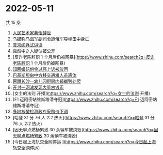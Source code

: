 # 2022-05-11

共 15 条

<!-- BEGIN -->
<!-- 最后更新时间 Wed May 11 2022 07:15:58 GMT+0800 (China Standard Time) -->

1. [人民艺术家秦怡辞世](https://www.zhihu.com/search?q=人民艺术家秦怡辞世)
1. [乌媒称乌海军副司令遭俄军导弹击中身亡](https://www.zhihu.com/search?q=乌媒称乌海军副司令遭俄军导弹击中身亡)
1. [普京阅兵式讲话](https://www.zhihu.com/search?q=普京阅兵式讲话)
1. [嘉然中之人疑似被公开](https://www.zhihu.com/search?q=嘉然中之人疑似被公开)
1. [反诈老陈辞职 1 个月后仍被网暴](https://www.zhihu.com/search?q=反诈老陈辞职 1 个月后仍被网暴)
1. [知网嫌赔偿金过高上诉被驳回](https://www.zhihu.com/search?q=知网嫌赔偿金过高上诉被驳回)
1. [巴基斯坦向中方移交遇难人员遗体](https://www.zhihu.com/search?q=巴基斯坦向中方移交遇难人员遗体)
1. [网曝长沙一幼儿园厨房内蟑螂到处爬](https://www.zhihu.com/search?q=网曝长沙一幼儿园厨房内蟑螂到处爬)
1. [开封一河滩发现大量古钱币](https://www.zhihu.com/search?q=开封一河滩发现大量古钱币)
1. [女士的法则 开播](https://www.zhihu.com/search?q=女士的法则 开播)
1. [F1 迈阿密站维斯塔潘夺冠](https://www.zhihu.com/search?q=F1 迈阿密站维斯塔潘夺冠)
1. [多地核酸检测政府采购价下调](https://www.zhihu.com/search?q=多地核酸检测政府采购价下调)
1. [哈登 31 分 76 人 2:2 热火](https://www.zhihu.com/search?q=哈登 31 分 76 人 2:2 热火)
1. [因无聊点燃杨絮致 30 余辆车被烧毁](https://www.zhihu.com/search?q=因无聊点燃杨絮致 30 余辆车被烧毁)
1. [今日起上海轨交全网停运 ​](https://www.zhihu.com/search?q=今日起上海轨交全网停运 ​)

<!-- END -->
